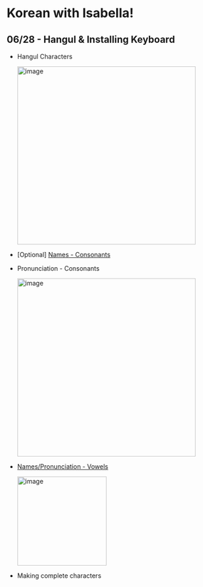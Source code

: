 
# Korean with Isabella!

## 06/28 - Hangul & Installing Keyboard

* Hangul Characters
  
    <img width="400" alt="image" src="https://github.com/user-attachments/assets/8e6b52cb-99fb-4555-b3fc-1452721a98c2" />

* [Optional] [Names - Consonants](https://www.youtube.com/watch?v=6xHYhc1Ft2E)

* Pronunciation - Consonants
  
    <img width="400" alt="image" src="https://github.com/user-attachments/assets/47bc55f0-5ead-41b2-b178-42ec07386177" />

* [Names/Pronunciation - Vowels](https://www.youtube.com/watch?v=5IOBOVpfG_I)

    <img width="200" alt="image" src="https://github.com/user-attachments/assets/30e5a03f-8740-4b44-b571-3e4ed124f902" />

* Making complete characters
